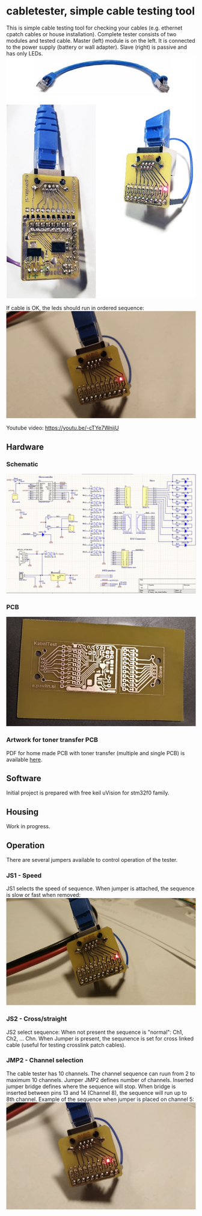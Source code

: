 # cabletester, simple cable testing tool

This is simple cable testing tool for checking your cables (e.g. ethernet cpatch cables or house installation).  Complete tester consists of two modules and tested cable. Master (left) module is on the left. It is connected to the power supply (battery or wall adapter). Slave (right) is passive and has only LEDs. 
![Cable tester](https://raw.githubusercontent.com/s54mtb/cabletester/main/img/sys.JPG)

If cable is OK, the leds should run in ordered sequence: 
![LED Sequence](https://raw.githubusercontent.com/s54mtb/cabletester/main/img/8_channel_cable_tester.gif)

Youtube video: https://youtu.be/-cTYe7WnijU

## Hardware

### Schematic
![Cable tester schematic](https://raw.githubusercontent.com/s54mtb/cabletester/main/img/KabelTester-shema_final.JPG)

### PCB
![Cable tester single sided PCB](https://raw.githubusercontent.com/s54mtb/cabletester/main/img/protopcb.JPG)

### Artwork for toner transfer PCB
PDF for home made PCB with toner transfer (multiple and single PCB) is available [here](https://github.com/s54mtb/cabletester/blob/main/img/Lantester-tonertransfer.pdf).

## Software
Initial project is prepared with free keil uVision for stm32f0 family.

## Housing
Work in progress.

## Operation
There are several jumpers available to control operation of the tester. 

### JS1 - Speed
JS1 selects the speed of sequence. When jumper is attached, the sequence is slow or fast when removed:
![Fast sequence](https://raw.githubusercontent.com/s54mtb/cabletester/main/img/fast.gif)

### JS2 - Cross/straight
JS2 select sequence: When not present the sequence is "normal": Ch1, Ch2, ... Chn. When Jumper is present, the sequnence is set for cross linked cable (useful for testing crosslink patch cables). 

### JMP2 - Channel selection
The cable tester has 10 channels. The channel sequence can ruun from 2 to maximum 10 channels. Jumper JMP2 defines number of channels. Inserted jumper bridge defines where the sequence will stop. When bridge is inserted between pins 13 and 14 (Channel 8), the sequence will run up to 8th channel. Example of the sequence when jumper is placed on channel 5: 
![5 channels enabled](https://raw.githubusercontent.com/s54mtb/cabletester/main/img/4_channel_cable_tester.gif)


